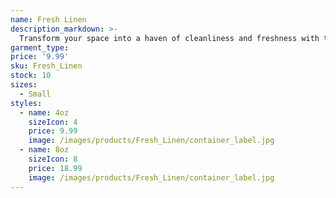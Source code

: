 ```yaml
---
name: Fresh Linen
description_markdown: >-
  Transform your space into a haven of cleanliness and freshness with the crisp scent of freshly laundered linens.
garment_type:
price: '9.99'
sku: Fresh_Linen
stock: 10
sizes:
  - Small
styles:
  - name: 4oz
    sizeIcon: 4
    price: 9.99
    image: /images/products/Fresh_Linen/container_label.jpg
  - name: 8oz
    sizeIcon: 8
    price: 18.99
    image: /images/products/Fresh_Linen/container_label.jpg
---
```

